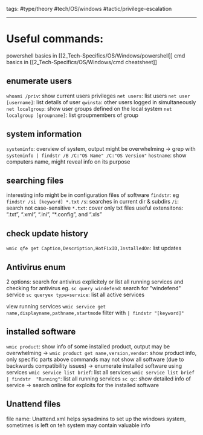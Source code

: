 tags: #type/theory #tech/OS/windows #tactic/privilege-escalation 

---

# Useful commands:
powershell basics in [[2_Tech-Specifics/OS/Windows/powershell]]
cmd basics in [[2_Tech-Specifics/OS/Windows/cmd cheatsheet]]
## enumerate users
`whoami /priv`: show current users privileges
`net users`: list users
`net user [username]`: list details of user
`qwinsta`: other users logged in simultaneously
`net localgroup`: show user groups defined on the local system
`net localgroup [groupname]`: list groupmembers of group
## system information
`systeminfo`: overview of system, output might be overwhelming -> grep with `systeminfo | findstr /B /C:"OS Name" /C:"OS Version"`
`hostname`: show computers name, might reveal info on its purpose

## searching files
interesting info might be in configuration files of software
`findstr`: eg `findstr /si [keyword] *.txt`
	`/s`: searches in current dir & subdirs
	`/i`: search not case-sensitive
	`*.txt`: cover only txt files useful extensitons: “.txt”, “.xml”, “.ini”, “*.config”, and “.xls”

## check update history
`wmic qfe get Caption,Description,HotFixID,InstalledOn`: list updates

## Antivirus enum
2 options: search for antivirus explicitely or list all running services and checking for antivirus
eg. `sc query windefend`: search for "windefend" service
`sc queryex type=service`: list all active services

view running services
`wmic service get name,displayname,pathname,startmode` filter with `| findstr "[keyword]"`

## installed software
`wmic product`: show info of some installed product, output may be overwhelming ->
`wmic product get name,version,vendor`: show product info, only specific parts
 above commands may not show all software (due to backwards compatibility issues)
 -> enumerate installed software using services
 `wmic service list brief`: list all services
 `wmic service list brief | findstr  "Running"`: list all running services
 `sc qc`: show detailed info of service
-> search online for exploits for the installed software

## Unattend files
file name: Unattend.xml
helps sysadmins to set up the windows system, sometimes is left on teh system
may contain valuable info

